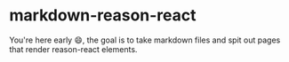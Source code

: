 # markdown-reason-react

You're here early 😄, the goal is to take markdown files and spit out pages that
render reason-react elements.
